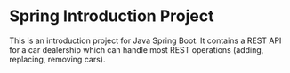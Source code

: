 # Spring Introduction Project

This is an introduction project for Java Spring Boot. It contains a REST API for a car dealership which can handle most REST operations (adding, replacing, removing cars).
